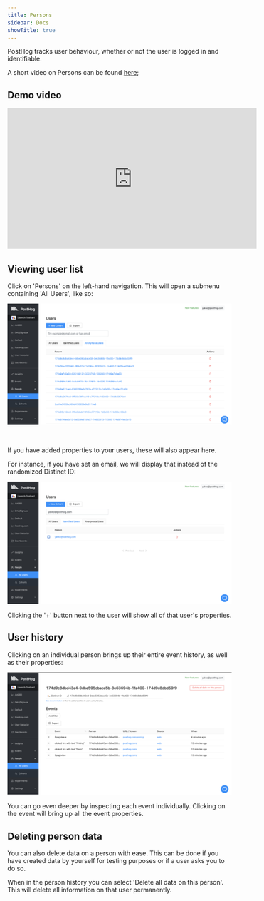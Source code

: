 ```yaml
---
title: Persons
sidebar: Docs
showTitle: true
---
```


PostHog tracks user behaviour, whether or not the user is logged in and identifiable.

A short video on Persons can be found [here](https://youtu.be/8_SsZW1v56Q);

## Demo video

<iframe width="560" height="315" src="https://www.youtube.com/embed/GtSSxmOdyk4" frameborder="0" allow="accelerometer; autoplay; clipboard-write; encrypted-media; gyroscope; picture-in-picture" allowfullscreen></iframe>

## Viewing user list

Click on 'Persons' on the left-hand navigation. This will open a submenu containing 'All Users', like so:

![Persons page](../../images/features/people/people-page.png)

<br />

If you have added properties to your users, these will also appear here. 

For instance, if you have set an email, we will display that instead of the randomized Distinct ID:

![Person with email](../../images/features/people/user-email.png)

Clicking the '+' button next to the user will show all of that user's properties. 

## User history

Clicking on an individual person brings up their entire event history, as well as their properties:

![Person page](../../images/features/people/person-page.png)

You can go even deeper by inspecting each event individually. Clicking on the event will bring up all the event properties. 

## Deleting person data

You can also delete data on a person with ease. This can be done if you have created data by yourself for testing purposes or if a user asks you to do so.

When in the person history you can select 'Delete all data on this person'. This will delete all information on that user permanently.
